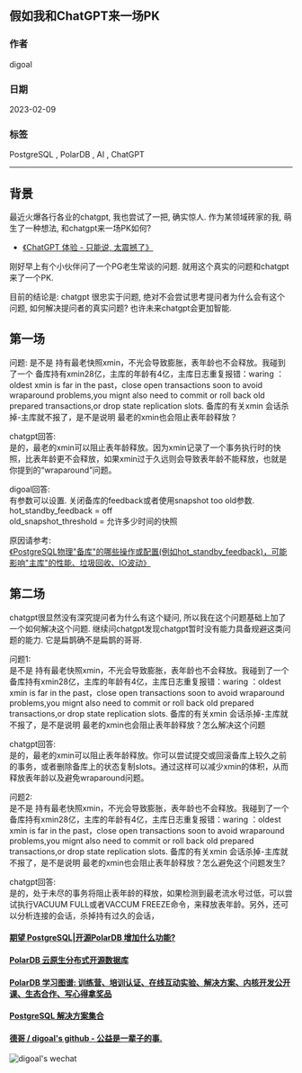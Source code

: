 ## 假如我和ChatGPT来一场PK  
                                                              
### 作者                                                              
digoal                                                              
                                                              
### 日期                                                              
2023-02-09                                                          
                                                              
### 标签                                                              
PostgreSQL , PolarDB , AI , ChatGPT                              
                                                              
----                                                              
                                                              
## 背景    
最近火爆各行各业的chatgpt, 我也尝试了一把, 确实惊人. 作为某领域砖家的我, 萌生了一种想法, 和chatgpt来一场PK如何?    
- [《ChatGPT 体验 - 只能说, 太震撼了》](../202301/20230129_02.md)    
  
刚好早上有个小伙伴问了一个PG老生常谈的问题. 就用这个真实的问题和chatgpt来了一个PK.   
  
目前的结论是: chatgpt 很忠实于问题, 绝对不会尝试思考提问者为什么会有这个问题, 如何解决提问者的真实问题? 也许未来chatgpt会更加智能.    
  
## 第一场  
问题: 是不是 持有最老快照xmin，不光会导致膨胀，表年龄也不会释放。我碰到了一个 备库持有xmin28亿，主库的年龄有4亿，主库日志重复报错：waring ：oldest xmin is far in the past，close open transactions soon to avoid wraparound problems,you mignt also need to commit or roll back old prepared transactions,or drop state replication slots.  备库的有关xmin 会话杀掉-主库就不报了，是不是说明 最老的xmin也会阻止表年龄释放？  
  
chatgpt回答:   
是的，最老的xmin可以阻止表年龄释放。因为xmin记录了一个事务执行时的快照，比表年龄更不会释放，如果xmin过于久远则会导致表年龄不能释放，也就是你提到的“wraparound”问题。  
  
digoal回答:   
有参数可以设置. 关闭备库的feedback或者使用snapshot too old参数.  
hot_standby_feedback = off  
old_snapshot_threshold = 允许多少时间的快照  
  
原因请参考:   
[《PostgreSQL物理"备库"的哪些操作或配置(例如hot_standby_feedback)，可能影响"主库"的性能、垃圾回收、IO波动》](../201704/20170410_03.md)    
  
## 第二场  
chatgpt很显然没有深究提问者为什么有这个疑问, 所以我在这个问题基础上加了一个如何解决这个问题.  继续问chatgpt发现chatgpt暂时没有能力具备规避这类问题的能力. 它是扁鹊确不是扁鹊的哥哥.    
  
问题1:   
是不是 持有最老快照xmin，不光会导致膨胀，表年龄也不会释放。我碰到了一个 备库持有xmin28亿，主库的年龄有4亿，主库日志重复报错：waring ：oldest xmin is far in the past，close open transactions soon to avoid wraparound problems,you mignt also need to commit or roll back old prepared transactions,or drop state replication slots.  备库的有关xmin 会话杀掉-主库就不报了，是不是说明 最老的xmin也会阻止表年龄释放？怎么解决这个问题  
  
chatgpt回答:   
是的，最老的xmin可以阻止表年龄释放。你可以尝试提交或回滚备库上较久之前的事务，或者删除备库上的状态复制slots。通过这样可以减少xmin的体积，从而释放表年龄以及避免wraparound问题。  
  
问题2:   
是不是 持有最老快照xmin，不光会导致膨胀，表年龄也不会释放。我碰到了一个 备库持有xmin28亿，主库的年龄有4亿，主库日志重复报错：waring ：oldest xmin is far in the past，close open transactions soon to avoid wraparound problems,you mignt also need to commit or roll back old prepared transactions,or drop state replication slots.  备库的有关xmin 会话杀掉-主库就不报了，是不是说明 最老的xmin也会阻止表年龄释放？怎么避免这个问题发生?  
  
chatgpt回答:   
是的，处于未尽的事务将阻止表年龄的释放，如果检测到最老流水号过低，可以尝试执行VACUUM FULL或者VACCUM FREEZE命令，来释放表年龄。另外，还可以分析连接的会话，杀掉持有过久的会话，  
  
  
  
#### [期望 PostgreSQL|开源PolarDB 增加什么功能?](https://github.com/digoal/blog/issues/76 "269ac3d1c492e938c0191101c7238216")
  
  
#### [PolarDB 云原生分布式开源数据库](https://github.com/ApsaraDB "57258f76c37864c6e6d23383d05714ea")
  
  
#### [PolarDB 学习图谱: 训练营、培训认证、在线互动实验、解决方案、内核开发公开课、生态合作、写心得拿奖品](https://www.aliyun.com/database/openpolardb/activity "8642f60e04ed0c814bf9cb9677976bd4")
  
  
#### [PostgreSQL 解决方案集合](../201706/20170601_02.md "40cff096e9ed7122c512b35d8561d9c8")
  
  
#### [德哥 / digoal's github - 公益是一辈子的事.](https://github.com/digoal/blog/blob/master/README.md "22709685feb7cab07d30f30387f0a9ae")
  
  
![digoal's wechat](../pic/digoal_weixin.jpg "f7ad92eeba24523fd47a6e1a0e691b59")
  
